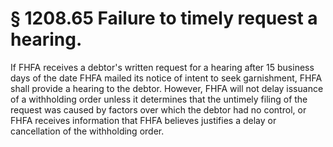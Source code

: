 # § 1208.65   Failure to timely request a hearing.

If FHFA receives a debtor's written request for a hearing after 15 business days of the date FHFA mailed its notice of intent to seek garnishment, FHFA shall provide a hearing to the debtor. However, FHFA will not delay issuance of a withholding order unless it determines that the untimely filing of the request was caused by factors over which the debtor had no control, or FHFA receives information that FHFA believes justifies a delay or cancellation of the withholding order.





